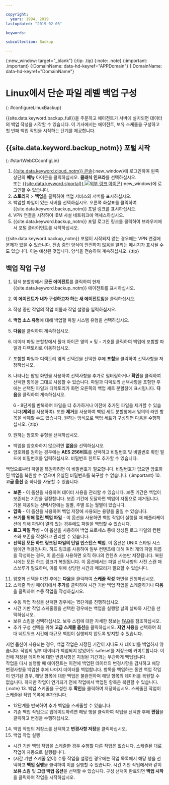 ```yaml
---

copyright:
  years: 1994, 2019
lastupdated: "2019-02-05"

keywords:

subcollection: Backup

---
```

{:new_window: target="_blank"}
{:tip: .tip}
{:note: .note}
{:important: .important}
{:DomainName: data-hd-keyref="APPDomain"}
{:DomainName: data-hd-keyref="DomainName"}

# Linux에서 단순 파일 레벨 백업 구성
{: #configureLinuxBackup}

{{site.data.keyword.backup_full}}을 주문하고 에이전트가 서버에 설치되면 데이터의 백업 작성을 시작할 수 있습니다. 이 기사에서는 에이전트, 보유 스케줄을 구성하고 첫 번째 백업 작업을 시작하는 단계를 제공합니다.

## {{site.data.keyword.backup_notm}} 포털 시작
{: #startWebCCconfigLin}

1. [{{site.data.keyword.cloud_notm}} 콘솔](https://{DomainName}){:new_window}에 로그인하여 왼쪽 상단의 **메뉴** 아이콘을 클릭하십시오. **클래식 인프라**를 선택하십시오. <br>
   또는 [{{site.data.keyword.slportal}} ![외부 링크 아이콘](../../icons/launch-glyph.svg "외부 링크 아이콘")](https://control.softlayer.com/){:new_window}에 로그인할 수 있습니다.
2. **스토리지** > **백업**을 클릭하여 백업 서비스의 서버를 표시하십시오.
2. 백업할 파일이 있는 서버를 선택하십시오. 오른쪽 화살표를 클릭하여 {{site.data.keyword.backup_notm}} 포털 링크를 표시하십시오.
3. VPN 연결을 시작하여 IBM 사설 네트워크에 액세스하십시오.
4. {{site.data.keyword.backup_notm}} 포털 로그인 링크를 클릭하여 브라우저에서 포털 클라이언트를 시작하십시오.<br/>

  {{site.data.keyword.backup_notm}} 포털이 시작되지 않는 경우에는 VPN 연결에 문제가 있을 수 있습니다. 전송 중인 양식이 안전하지 않음을 알리는 메시지가 표시될 수도 있습니다. 이는 예상된 것입니다. 양식을 전송하여 계속하십시오.
  {:tip}

## 백업 작업 구성

1. 탐색 분할창에서 **모든 에이전트**를 클릭하여 현재 {{site.data.keyword.backup_notm}} 에이전트를 표시하십시오.
2. **이 에이전트가 내가 구성하고자 하는 새 에이전트임**을 클릭하십시오.
3. 작성 중인 작업의 작업 이름과 작업 설명을 입력하십시오.
4. **백업 소스 유형**에 대해 백업할 파일 시스템 유형을 선택하십시오.
5. **다음**을 클릭하여 계속하십시오.
6. 데이터 파일 분할창에서 폴더 아이콘 옆의 **+** 및 **-** 기호를 클릭하여 백업에 포함할 파일과 디렉토리로 이동하십시오.
7. 포함할 파일과 디렉토리 옆의 선택란을 선택한 후에 **포함**을 클릭하여 선택사항을 저장하십시오.
8. 나타나는 팝업 화면을 사용하여 선택사항을 추가로 필터링하거나 **확인**을 클릭하여 선택한 항목을 그대로 사용할 수 있습니다. 파일과 디렉토리 선택사항을 포함한 후에는 선택된 파일과 디렉토리가 화면 오른쪽의 백업 세트 분할창에 표시됩니다. **다음**을 클릭하여 계속하십시오.

   6 - 8단계를 반복하여 파일을 더 추가하거나 이전에 추가된 파일을 제거할 수 있습니다(**제외**를 사용하여). 또한 **제거**를 사용하여 백업 세트 분할창에서 임의의 라인 항목을 삭제할 수도 있습니다. 원하는 방식으로 백업 세트가 구성되면 다음을 수행하십시오.
   {:tip}
9. 원하는 암호화 유형을 선택하십시오.
  - 백업을 암호화하지 않으려면 **없음**을 선택하십시오.
  - 암호화를 원하는 경우에는 **AES 256비트**를 선택하고 비밀번호 및 비밀번호 확인 필드에 비밀번호를 입력하십시오. 비밀번호 힌트도 추가할 수 있습니다.

백업으로부터 파일을 복원하려면 이 비밀번호가 필요합니다. 비밀번호가 없으면 암호화된 백업을 복원할 수 없으며 유실된 비밀번호를 복구할 수 없습니다.
    {:important}
10. **고급 옵션** 중 하나를 사용할 수 있습니다.
  - **보존** - 이 옵션을 사용하여 데이터 사용을 관리할 수 있습니다. 보존 기간은 백업이 보존되는 기간을 결정합니다. 보존 기간에 도달하면 백업이 자동으로 제거됩니다. 기본 제공되는 선택사항에는 일별, 주별 또는 월별이 있습니다.
  - **압축** - 이 옵션을 사용하여 백업 저장에 사용되는 용량을 줄일 수 있습니다.
  - **쓰기를 위해 열린 백업 파일** - 이 옵션을 사용하면 백업 작업이 실행될 때 애플리케이션에 의해 파일이 열려 있는 경우에도 파일을 백업할 수 있습니다.
  - **로그 파일 작성** - 이 옵션을 사용하여 백업 프로세스 중에 생성된 로그 파일의 컨텐츠와 보존을 작성하고 관리할 수 있습니다.
  - **선택된 모든 하드 링크된 파일의 단일 인스턴스 백업**. 이 옵션은 UNIX 스타일 시스템에만 적용됩니다. 하드 링크를 사용하여 일부 컨텐츠에 대해 여러 개의 파일 이름을 작성하는 경우, 이 옵션을 사용하면 오직 하나의 컨텐츠 사본만 저장됩니다. 복원 시에는 모든 하드 링크가 복원됩니다. 이 옵션에서는 파일 선택사항의 사전 스캔 패스쓰루가 필요하며, 이를 위해 상당한 시간과 메모리가 필요할 수 있습니다.
11. 암호화 선택을 마친 후에는 **다음**을 클릭하여 **스케줄 작성** 화면을 진행하십시오.
12. 스케줄 작성 페이지에서 **추가**를 클릭하여 시간 기반 백업 작업을 스케줄하거나 **다음**을 클릭하여 수동 작업을 작성하십시오.
  - 수동 작업 작성을 선택한 경우에는 15단계를 진행하십시오.
  - 시간 기반 작업 스케줄링을 선택한 경우에는 백업을 실행할 날의 날짜와 시간을 선택하십시오.
  - 보유 스킴을 선택하십시오. 보유 스킴에 대한 자세한 정보는 [FAQ](/docs/infrastructure/Backup?topic=Backup-faqs)를 참조하십시오.
  - 추가 구성 선택을 위해 **고급 스케줄 옵션**을 클릭하십시오. **지연 사용**을 선택하여 최대 네트워크 시간에 대규모 백업이 실행되지 않도록 방지할 수 있습니다.

지연 옵션이 사용되는 경우, 백업 작업은 지정된 기간이 지나도 새 데이터를 백업하지 않습니다. 작업의 일부 데이터가 백업되지 않았어도 safeset를 저장소에 커미트합니다. 이전에 저장된 데이터에 대한 변경사항은 지정된 기간과는 무관하게 백업됩니다. <br/> 작업을 다시 실행할 때 에이전트는 이전에 백업된 데이터의 변경사항을 검사하고 해당 변경사항을 백업한 후에 나머지 데이터를 백업합니다. 항목을 백업하는 동안 백업 작업이 연기된 경우, 해당 항목에 대한 백업은 불완전하며 해당 항목의 데이터를 복원할 수 없습니다. 하지만 작업이 연기되기 전에 작업에서 백업된 항목은 복원할 수 있습니다.
    {:note}
13. 백업 스케줄을 구성한 후 **확인**을 클릭하여 저장하십시오. 스케줄된 작업이 스케줄된 작업 목록에 추가됩니다.
  - 12단계를 반복하여 추가 백업을 스케줄할 수 있습니다.
  - 기존 백업 작업으로 업데이트하려면 해당 행을 클릭하여 작업을 선택한 후에 **편집**을 클릭하고 변경을 수행하십시오.
14. 백업 작업의 저장소를 선택하고 **변경사항 저장**을 클릭하십시오.
15. 백업 작업 실행
  - 시간 기반 백업 작업을 스케줄한 경우 수행할 다른 작업은 없습니다. 스케줄된 대로 작업이 자동으로 실행됩니다.
  - (시간 기반 스케줄 없이) 수동 작업을 설정한 경우에는 작업 목록에서 해당 행을 선택하고 **백업 실행**을 클릭하여 이를 실행할 수 있습니다. 시간 기반 작업에서와 같이 **보유 스킴** 및 **고급 백업 옵션**을 선택할 수 있습니다. 구성 선택이 완료되면 **백업 시작**을 클릭하여 작업을 시작하십시오.
